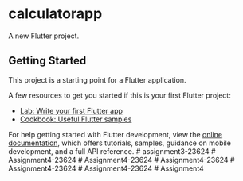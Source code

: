 # calculatorapp

A new Flutter project.

## Getting Started

This project is a starting point for a Flutter application.

A few resources to get you started if this is your first Flutter project:

- [Lab: Write your first Flutter app](https://docs.flutter.dev/get-started/codelab)
- [Cookbook: Useful Flutter samples](https://docs.flutter.dev/cookbook)

For help getting started with Flutter development, view the
[online documentation](https://docs.flutter.dev/), which offers tutorials,
samples, guidance on mobile development, and a full API reference.
#   a s s i g n m e n t 3 - 2 3 6 2 4  
 #   A s s i g n m e n t 4 - 2 3 6 2 4  
 #   A s s i g n m e n t 4 - 2 3 6 2 4  
 #   A s s i g n m e n t 4 - 2 3 6 2 4  
 #   A s s i g n m e n t 4 - 2 3 6 2 4  
 #   A s s i g n m e n t 4 - 2 3 6 2 4  
 #   A s s i g n m e n t 4  
 